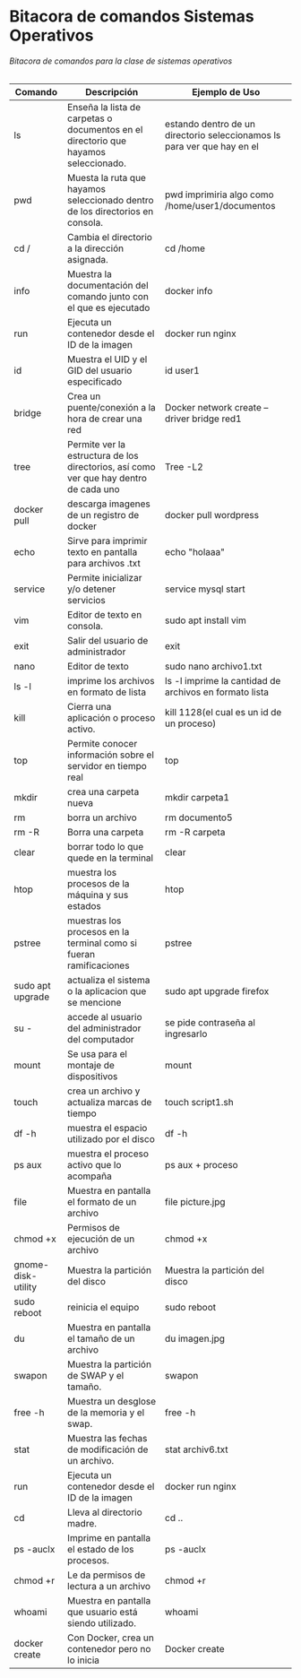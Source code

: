 # Bitacora de comandos Sistemas Operativos
###### Bitacora de comandos para la clase de sistemas operativos
| Comando | Descripción | Ejemplo de Uso |
|---------|-------------|----------------|
| ls   | Enseña la lista de carpetas o documentos en el directorio que hayamos seleccionado. | estando dentro de un directorio seleccionamos ls para ver que hay en el |
| pwd  | Muesta la ruta que hayamos seleccionado dentro de los directorios en consola. | pwd imprimiria algo como /home/user1/documentos |
| cd /  | Cambia el directorio a la dirección asignada. | cd /home |
| info  | Muestra la documentación del comando junto con el que es ejecutado  | docker info |
| run | Ejecuta un contenedor desde el ID de la imagen | docker run nginx
| id 	| Muestra el UID y el GID del usuario especificado | id user1 |
| bridge | Crea un puente/conexión a la hora de crear una red | Docker network create –driver bridge red1 |
| tree | Permite ver la estructura de los directorios, así como ver que hay dentro de cada uno | Tree -L2 |
| docker pull | descarga imagenes de un registro de docker | docker pull wordpress |
| echo | Sirve para imprimir texto en pantalla para archivos .txt | echo "holaaa" |
| service | Permite inicializar y/o detener servicios | service mysql start |
| vim | Editor de texto en consola. | sudo apt install vim |
| exit |  Salir del usuario de administrador | exit |
| nano | Editor de texto | sudo nano archivo1.txt |
| ls -l | imprime los archivos en formato de lista | ls -l imprime la cantidad de archivos en formato lista |
| kill | Cierra una aplicación o proceso activo. | kill 1128(el cual es un id de un proceso) |
| top | Permite conocer información sobre el servidor en tiempo real | top |
| mkdir | crea una carpeta nueva | mkdir carpeta1 |
| rm | borra un archivo | rm documento5 |
| rm -R | Borra una carpeta | rm -R carpeta |
| clear | borrar todo lo que quede en la terminal | clear |
| htop  | muestra los procesos de la máquina y sus estados | htop |
| pstree | muestras los procesos en la terminal como si fueran ramificaciones | pstree |
| sudo apt upgrade | actualiza el sistema o la aplicacion que se mencione  | sudo apt upgrade firefox |
| su -  | accede al usuario del administrador del computador | se pide contraseña al ingresarlo |
| mount  | Se usa para el montaje de dispositivos | mount |
| touch  | crea un archivo y actualiza marcas de tiempo | touch script1.sh |
| df -h | muestra el espacio utilizado por el disco | df -h |
| ps aux | muestra el proceso activo que lo acompaña | ps aux + proceso |
| file | Muestra en pantalla el formato de un archivo | file picture.jpg |
| chmod +x | Permisos de ejecución de un archivo | chmod +x |
| gnome-disk-utility | Muestra la partición del disco | Muestra la partición del disco |
| sudo reboot | reinicia el equipo | sudo reboot |
| du | Muestra en pantalla el tamaño de un archivo | du imagen.jpg |
| swapon |  Muestra la partición de SWAP y el tamaño. | swapon |
| free -h | Muestra un desglose de la memoria y el swap. | free -h |
| stat | Muestra las fechas de modificación de un archivo. | stat archiv6.txt |
| run |Ejecuta un contenedor desde el ID de la imagen |docker run nginx |
| cd  |  Lleva al directorio madre. | cd .. |
|  ps -auclx | Imprime en pantalla el estado de los procesos. | ps -auclx |
| chmod +r | Le da permisos de lectura a un archivo | chmod +r | 
| whoami | Muestra en pantalla que usuario está siendo utilizado. |  whoami |
| docker create |Con Docker, crea un contenedor pero no lo inicia |Docker create |






